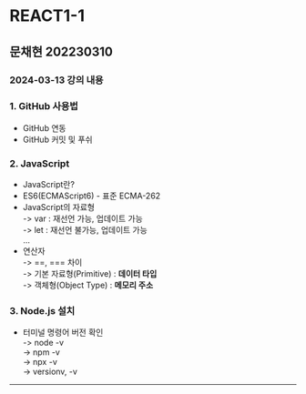 # REACT1-1
## 문채현 202230310
### 2024-03-13 강의 내용
### 1. GitHub 사용법
- GitHub 연동
- GitHub 커밋 및 푸쉬
### 2. JavaScript
- JavaScript란?
- ES6(ECMAScript6) - 표준 ECMA-262
- JavaScript의 자료형  
-> var : 재선언 가능, 업데이트 가능  
-> let : 재선언 불가능, 업데이트 가능  
...
- 연산자  
-> ==, === 차이  
-> 기본 자료형(Primitive) : **데이터 타입**  
-> 객체형(Object Type) : **메모리 주소**  

### 3. Node.js 설치
- 터미널 명령어 버전 확인  
-> node -v  
-> npm -v  
-> npx -v  
-> versionv, -v
---
